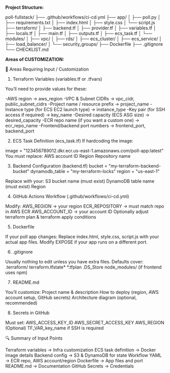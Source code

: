 

**Project Structure:**

poll-fullstack/
├── .github/workflows/ci-cd.yml
├── app/
│   ├── poll.py
│   ├── requirements.txt
│   ├── index.html
│   ├── style.css
│   └── script.js
├── terraform/
│   ├── backend.tf
│   ├── provider.tf
│   ├── variables.tf
│   ├── locals.tf
│   ├── main.tf
│   ├── outputs.tf
│   ├── ecs_task.tf
│   └── modules/
│       ├── vpc/
│       ├── rds/
│       ├── ecs_cluster/
│       ├── ecs_service/
│       ├── load_balancer/
│       └── security_groups/
├── Dockerfile
├── .gitignore
└── CHECKLIST.md





**Areas of CUSTOMIZATION:**

🔑 Areas Requiring Input / Customization
1. Terraform Variables (variables.tf or .tfvars)

You’ll need to provide values for these:

-AWS region → aws_region
-VPC & Subnet CIDRs → vpc_cidr, public_subnet_cidrs
-Project name / resource prefix → project_name
-Instance type (for ECS EC2 launch type) → instance_type
-Key pair (for SSH access if required) → key_name
-Desired capacity (ECS ASG size) → desired_capacity
-ECR repo name (if you want a custom one) → ecr_repo_name
-Frontend/backend port numbers → frontend_port, backend_port

2. ECS Task Definition (ecs_task.tf)
If hardcoding the image:

image = "123456789012.dkr.ecr.us-east-1.amazonaws.com/poll-app:latest"
You must replace:
AWS account ID
Region
Repository name

3. Backend Configuration (backend.tf)
bucket         = "my-terraform-backend-bucket"
dynamodb_table = "my-terraform-locks"
region         = "us-east-1"

Replace with your:
S3 bucket name (must exist)
DynamoDB table name (must exist)
Region

4. GitHub Actions Workflow (.github/workflows/ci-cd.yml)

Modify:
AWS_REGION → your region
ECR_REPOSITORY → must match repo in AWS ECR
AWS_ACCOUNT_ID → your account ID
Optionally adjust terraform plan & terraform apply conditions


5. Dockerfile

If your poll app changes:
Replace index.html, style.css, script.js with your actual app files.
Modify EXPOSE if your app runs on a different port.

6. .gitignore

Usually nothing to edit unless you have extra files. Defaults cover:
.terraform/
terraform.tfstate*
*.tfplan
.DS_Store
node_modules/ (if frontend uses npm)

7. README.md

You’ll customize:
Project name & description
How to deploy (region, AWS account setup, GitHub secrets)
Architecture diagram (optional, recommended)

8. Secrets in GitHub

Must set:
AWS_ACCESS_KEY_ID
AWS_SECRET_ACCESS_KEY
AWS_REGION
(Optional) TF_VAR_key_name if SSH is required


🔍 Summary of Input Points

Terraform variables → Infra customization
ECS task definition → Docker image details
Backend config → S3 & DynamoDB for state
Workflow YAML → ECR repo, AWS account/region
Dockerfile → App files and port
README.md → Documentation
GitHub Secrets → Credentials

